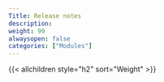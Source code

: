 ```yaml
---
Title: Release notes
description:
weight: 99
alwaysopen: false
categories: ["Modules"]
---
```

{{< allchildren style="h2" sort="Weight" >}}
